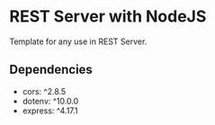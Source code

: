 # REST Server with NodeJS

Template for any use in REST Server.

## Dependencies
* cors: ^2.8.5
* dotenv: ^10.0.0
* express: ^4.17.1
